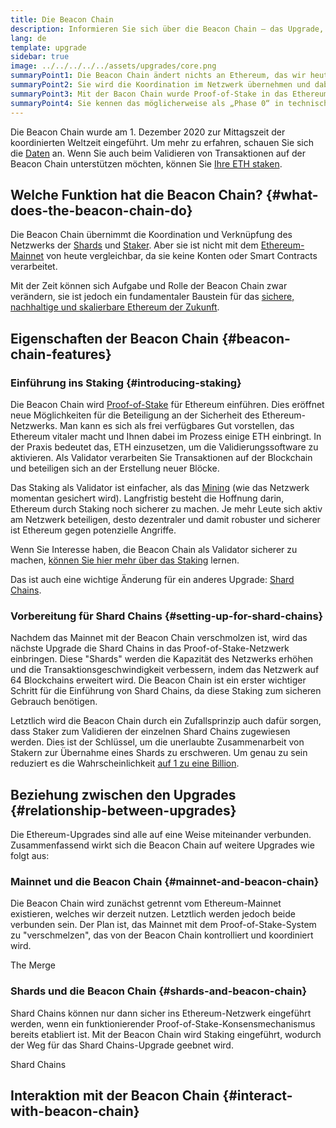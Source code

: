 ```yaml
---
title: Die Beacon Chain
description: Informieren Sie sich über die Beacon Chain – das Upgrade, mit dem Proof-of-Stake für Ethereum eingeführt wurde
lang: de
template: upgrade
sidebar: true
image: ../../../../../assets/upgrades/core.png
summaryPoint1: Die Beacon Chain ändert nichts an Ethereum, das wir heute verwenden.
summaryPoint2: Sie wird die Koordination im Netzwerk übernehmen und dabei als Konsensuslayer dienen.
summaryPoint3: Mit der Bacon Chain wurde Proof-of-Stake in das Ethereum Ökosystem eingeführt.
summaryPoint4: Sie kennen das möglicherweise als „Phase 0“ in technischen Dokumentationen.
---
```


<UpgradeStatus isShipped dateKey="page-upgrades-beacon-date">
    Die Beacon Chain wurde am 1. Dezember 2020 zur Mittagszeit der koordinierten Weltzeit eingeführt. Um mehr zu erfahren, schauen Sie sich die <a href="https://beaconscan.com/">Daten</a> an. Wenn Sie auch beim Validieren von Transaktionen auf der Beacon Chain unterstützen möchten, können Sie <a href="/staking/">Ihre ETH staken</a>.
</UpgradeStatus>

## Welche Funktion hat die Beacon Chain? {#what-does-the-beacon-chain-do}

Die Beacon Chain übernimmt die Koordination und Verknüpfung des Netzwerks der [Shards](/upgrades/sharding/) und [Staker](/staking/). Aber sie ist nicht mit dem [Ethereum-Mainnet](/glossary/#mainnet) von heute vergleichbar, da sie keine Konten oder Smart Contracts verarbeitet.

Mit der Zeit können sich Aufgabe und Rolle der Beacon Chain zwar verändern, sie ist jedoch ein fundamentaler Baustein für das [sichere, nachhaltige und skalierbare Ethereum der Zukunft](/upgrades/vision/).

## Eigenschaften der Beacon Chain {#beacon-chain-features}

### Einführung ins Staking {#introducing-staking}

Die Beacon Chain wird [Proof-of-Stake](/developers/docs/consensus-mechanisms/pos/) für Ethereum einführen. Dies eröffnet neue Möglichkeiten für die Beteiligung an der Sicherheit des Ethereum-Netzwerks. Man kann es sich als frei verfügbares Gut vorstellen, das Ethereum vitaler macht und Ihnen dabei im Prozess einige ETH einbringt. In der Praxis bedeutet das, ETH einzusetzen, um die Validierungssoftware zu aktivieren. Als Validator verarbeiten Sie Transaktionen auf der Blockchain und beteiligen sich an der Erstellung neuer Blöcke.

Das Staking als Validator ist einfacher, als das [Mining](/developers/docs/mining/) (wie das Netzwerk momentan gesichert wird). Langfristig besteht die Hoffnung darin, Ethereum durch Staking noch sicherer zu machen. Je mehr Leute sich aktiv am Netzwerk beteiligen, desto dezentraler und damit robuster und sicherer ist Ethereum gegen potenzielle Angriffe.

<InfoBanner emoji=":money_bag:">
Wenn Sie Interesse haben, die Beacon Chain als Validator sicherer zu machen, <a href="/staking/">können Sie hier mehr über das Staking</a> lernen.
</InfoBanner>

Das ist auch eine wichtige Änderung für ein anderes Upgrade: [Shard Chains](/upgrades/sharding/).

### Vorbereitung für Shard Chains {#setting-up-for-shard-chains}

Nachdem das Mainnet mit der Beacon Chain verschmolzen ist, wird das nächste Upgrade die Shard Chains in das Proof-of-Stake-Netzwerk einbringen. Diese "Shards" werden die Kapazität des Netzwerks erhöhen und die Transaktionsgeschwindigkeit verbessern, indem das Netzwerk auf 64 Blockchains erweitert wird. Die Beacon Chain ist ein erster wichtiger Schritt für die Einführung von Shard Chains, da diese Staking zum sicheren Gebrauch benötigen.

Letztlich wird die Beacon Chain durch ein Zufallsprinzip auch dafür sorgen, dass Staker zum Validieren der einzelnen Shard Chains zugewiesen werden. Dies ist der Schlüssel, um die unerlaubte Zusammenarbeit von Stakern zur Übernahme eines Shards zu erschweren. Um genau zu sein reduziert es die Wahrscheinlichkeit [auf 1 zu eine Billion](https://medium.com/@chihchengliang/minimum-committee-size-explained-67047111fa20).

## Beziehung zwischen den Upgrades {#relationship-between-upgrades}

Die Ethereum-Upgrades sind alle auf eine Weise miteinander verbunden. Zusammenfassend wirkt sich die Beacon Chain auf weitere Upgrades wie folgt aus:

### Mainnet und die Beacon Chain {#mainnet-and-beacon-chain}

Die Beacon Chain wird zunächst getrennt vom Ethereum-Mainnet existieren, welches wir derzeit nutzen. Letztlich werden jedoch beide verbunden sein. Der Plan ist, das Mainnet mit dem Proof-of-Stake-System zu "verschmelzen", das von der Beacon Chain kontrolliert und koordiniert wird.

<ButtonLink to="/upgrades/merge/">
    The Merge
</ButtonLink>

### Shards und die Beacon Chain {#shards-and-beacon-chain}

Shard Chains können nur dann sicher ins Ethereum-Netzwerk eingeführt werden, wenn ein funktionierender Proof-of-Stake-Konsensmechanismus bereits etabliert ist. Mit der Beacon Chain wird Staking eingeführt, wodurch der Weg für das Shard Chains-Upgrade geebnet wird.

<ButtonLink to="/upgrades/sharding/">
    Shard Chains
</ButtonLink>

<Divider />

## Interaktion mit der Beacon Chain {#interact-with-beacon-chain}

<BeaconChainActions />
